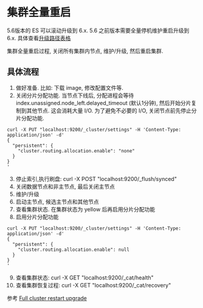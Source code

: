# 集群全量重启

5.6版本的 ES 可以滚动升级到 6.x. 5.6 之前版本需要全量停机维护重启升级到 6.x. 具体查看[升级路径表格](https://www.elastic.co/guide/en/elasticsearch/reference/current/setup-upgrade.html#upgrade-paths)

集群全量重启过程, 关闭所有集群内节点, 维护/升级, 然后重启集群.

## 具体流程

1. 做好准备. 比如: 下载 image, 修改配置文件等.
2. 关闭分片分配功能. 当节点下线后, 分配进程会等待 index.unassigned.node_left.delayed_timeout (默认1分钟), 然后开始分片复制到其他节点. 这会消耗大量 I/O. 为了避免不必要的 I/O, 关闭节点前先停止分片分配功能.

  ```shell
  curl -X PUT "localhost:9200/_cluster/settings" -H 'Content-Type: application/json' -d'
  {
    "persistent": {
      "cluster.routing.allocation.enable": "none"
    }
  }
  '
  ```

3. 停止索引,执行刷盘: curl -X POST "localhost:9200/_flush/synced"
4. 关闭数据节点和非主节点, 最后关闭主节点
5. 维护/升级
6. 启动主节点, 候选主节点和其他节点
7. 查看集群状态. 在集群状态为 yellow 后再启用分片分配功能
8. 启用分片分配功能

  ```shell
  curl -X PUT "localhost:9200/_cluster/settings" -H 'Content-Type: application/json' -d'
  {
    "persistent": {
      "cluster.routing.allocation.enable": null
    }
  }
  '
  ```

9. 查看集群状态: curl -X GET "localhost:9200/_cat/health"
10. 查看集群恢复过程: curl -X GET "localhost:9200/_cat/recovery"

参考 [Full cluster restart upgrade](https://www.elastic.co/guide/en/elasticsearch/reference/current/restart-upgrade.html)
